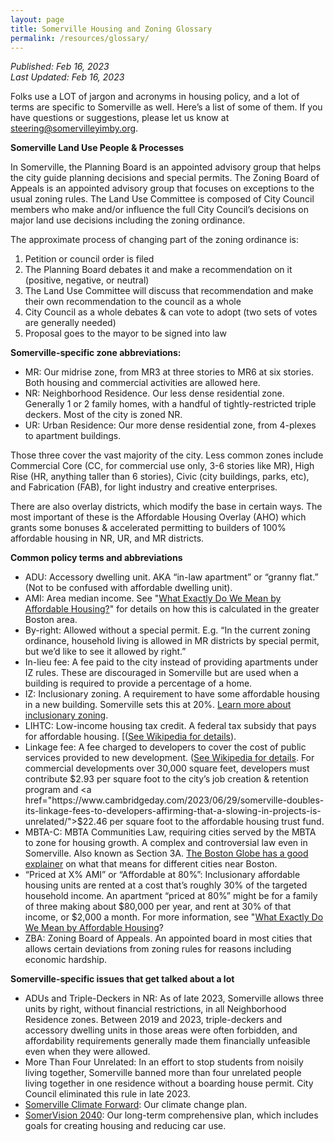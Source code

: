 ```yaml
---
layout: page
title: Somerville Housing and Zoning Glossary
permalink: /resources/glossary/
---
```

_Published: <time datetime="2023-02-16T15:04:00-0400">Feb 16, 2023</time>_  
_Last Updated: <time datetime="2023-02-16T15:04:00-0400">Feb 16, 2023</time>_  

Folks use a LOT of jargon and acronyms in housing policy, and a lot of terms are specific to Somerville as well. Here’s a list of some of them. If you have questions or suggestions, please let us know at <a href="mailto:steering@somervilleyimby.org">steering@somervilleyimby.org</a>.

**Somerville Land Use People & Processes**

In Somerville, the Planning Board is an appointed advisory group that helps the city guide planning decisions and special permits. 
The Zoning Board of Appeals is an appointed advisory group that focuses on exceptions to the usual zoning rules. The Land Use Committee is composed of City Council members who make and/or influence the full City Council’s decisions on major land use decisions including the zoning ordinance.

The approximate process of changing part of the zoning ordinance is:

1. Petition or council order is filed
2. The Planning Board debates it and make a recommendation on it (positive, negative, or neutral)
3. The Land Use Committee will discuss that recommendation and make their own recommendation to the council as a whole
4. City Council as a whole debates & can vote to adopt (two sets of votes are generally needed)
5. Proposal goes to the mayor to be signed into law

**Somerville-specific zone abbreviations:**

* MR: Our midrise zone, from MR3 at three stories to MR6 at six stories. Both housing and commercial activities are allowed here.
* NR: Neighborhood Residence. Our less dense residential zone. Generally 1 or 2 family homes, with a handful of tightly-restricted triple deckers. Most of the city is zoned NR. 
* UR: Urban Residence: Our more dense residential zone, from 4-plexes to apartment buildings. 

Those three cover the vast majority of the city. Less common zones include Commercial Core (CC, for commercial use only, 3-6 stories like MR), High Rise (HR, anything taller than 6 stories), Civic (city buildings, parks, etc), and Fabrication (FAB), for light industry and creative enterprises.

There are also overlay districts, which modify the base in certain ways. The most important of these is the Affordable Housing Overlay (AHO) which grants some bonuses & accelerated permitting to builders of 100% affordable housing in NR, UR, and MR districts.

**Common policy terms and abbreviations**

* ADU: Accessory dwelling unit. AKA “in-law apartment” or “granny flat.” (Not to be confused with affordable dwelling unit).
* AMI: Area median income. See "<a href="https://somervilleyimby.org/resources/affordable-housing/">What Exactly Do We Mean by Affordable Housing?</a>" for details on how this is calculated in the greater Boston area.
* By-right: Allowed without a special permit. E.g. “In the current zoning ordinance, household living is allowed in MR districts by special permit, but we’d like to see it allowed by right.”
* In-lieu fee: A fee paid to the city instead of providing apartments under IZ rules. These are discouraged in Somerville but are used when a building is required to provide a percentage of a home.
 * IZ: Inclusionary zoning. A requirement to have some affordable housing in a new building. Somerville sets this at 20%. <a href="https://somervilleyimby.org/resources/inclusionary-zoning/">Learn more about inclusionary zoning</a>.
 * LIHTC: Low-income housing tax credit. A federal tax subsidy that pays for affordable housing. [([See Wikipedia for details](https://en.wikipedia.org/wiki/Low-Income_Housing_Tax_Credit)).
 * Linkage fee: A fee charged to developers to cover the cost of public services provided to new development. ([See Wikipedia for details](https://en.wikipedia.org/wiki/Inclusionary_zoning). For commercial developments over 30,000 square feet, developers must contribute $2.93 per square foot to the city’s job creation & retention program and <a href="https://www.cambridgeday.com/2023/06/29/somerville-doubles-its-linkage-fees-to-developers-affirming-that-a-slowing-in-projects-is-unrelated/">$22.46 per square foot</a> to the affordable housing trust fund.
 * MBTA-C: MBTA Communities Law, requiring cities served by the MBTA to zone for housing growth. A complex and controversial law even in Somerville. Also known as Section 3A. <a href="https://apps.bostonglobe.com/2023/10/special-projects/spotlight-boston-housing/zoning-mandate-map/">The Boston Globe has a good explainer</a> on what that means for different cities near Boston.
 * “Priced at X% AMI” or “Affordable at 80%”: Inclusionary affordable housing units are rented at a cost that’s roughly 30% of the targeted household income. An apartment “priced at 80%” might be for a family of three making about $80,000 per year, and rent at 30% of that income, or $2,000 a month. For more information, see "<a href="/resources/affordable-housing/">What Exactly Do We Mean by Affordable Housing</a>?
 * ZBA: Zoning Board of Appeals. An appointed board in most cities that allows certain deviations from zoning rules for reasons including economic hardship.

**Somerville-specific issues that get talked about a lot**

* ADUs and Triple-Deckers in NR: As of late 2023, Somerville allows three units by right, without financial restrictions, in all Neighborhood Residence zones. Between 2019 and 2023, triple-deckers and accessory dwelling units in those areas were often forbidden, and affordability requirements generally made them financially unfeasible even when they were allowed.
* More Than Four Unrelated: In an effort to stop students from noisily living together, Somerville banned more than four unrelated people living together in one residence without a boarding house permit. City Council eliminated this rule in late 2023. 
* [Somerville Climate Forward](https://www.somervillema.gov/departments/programs/somerville-climate-forward): Our climate change plan.
* [SomerVision 2040](https://www.somervision2040.com): Our long-term comprehensive plan, which includes goals for creating housing and reducing car use.
